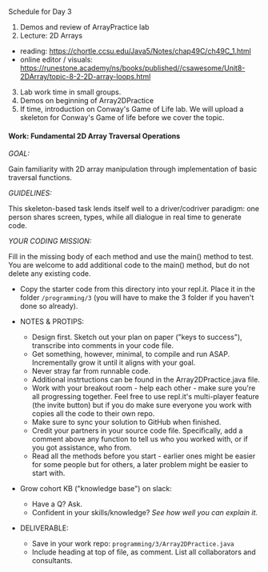 Schedule for Day 3
1. Demos and review of ArrayPractice lab
2. Lecture: 2D Arrays
  - reading: https://chortle.ccsu.edu/Java5/Notes/chap49C/ch49C_1.html
  - online editor / visuals: https://runestone.academy/ns/books/published//csawesome/Unit8-2DArray/topic-8-2-2D-array-loops.html
3. Lab work time in small groups.
4. Demos on beginning of Array2DPractice
5. If time, introduction on Conway's Game of Life lab.  We will upload a skeleton for Conway's Game of life before we cover the topic. 


#### Work: Fundamental 2D Array Traversal Operations

_GOAL:_

Gain familiarity with 2D array manipulation through implementation of basic traversal functions.

_GUIDELINES:_

This skeleton-based task lends itself well to a driver/codriver paradigm: one person shares screen, types, while all dialogue in real time to generate code.

_YOUR CODING MISSION:_

Fill in the missing body of each method and use the main() method to test. You are welcome to add additional code to the main() method, but do not delete any existing code.
- Copy the starter code from this directory into your repl.it. Place it in the folder `/programming/3` (you will have to make the 3 folder if you haven't done so already).

- NOTES & PROTIPS:
  - Design first. Sketch out your plan on paper ("keys to success"), transcribe into comments in your code file.
  - Get something, however, minimal, to compile and run ASAP. Incrementally grow it until it aligns with your goal.
  - Never stray far from runnable code. 
  - Additional instrtuctions can be found in the Array2DPractice.java file.
  - Work with your breakout room - help each other - make sure you're all progressing together. Feel free to use repl.it's multi-player feature (the invite button) but if you do make sure everyone you work with copies all the code to their own repo.
  - Make sure to sync your solution to GitHub when finished.
  - Credit your partners in your source code file. Specifically, add a comment above any function to tell us who you worked with, or if you got assistance, who from.
  - Read all the methods before you start - earlier ones might be easier for some people but for others, a later problem might be easier to start with.
- Grow cohort KB ("knowledge base") on slack:
  - Have a Q? Ask.
  - Confident in your skills/knowledge? _See how well you can explain it._
- DELIVERABLE:
  - Save in your work repo: `programming/3/Array2DPractice.java`
  - Include heading at top of file, as comment. List all collaborators and consultants.


